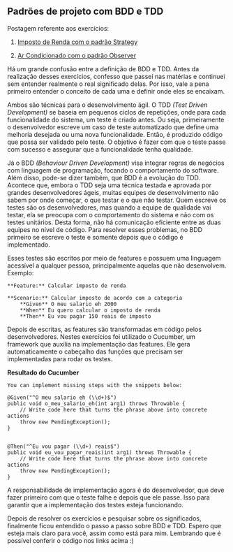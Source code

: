 ## Padrões de projeto com BDD e TDD


Postagem referente aos exercícios:

1) [Imposto de Renda com o padrão Strategy](https://github.com/gabrielapontesb/Strategy)

2) [Ar Condicionado com o padrão Observer](https://github.com/gabrielapontesb/Observer)


Há um grande confusão entre a definição de BDD e TDD. Antes da realização desses exercícios, confesso que passei nas matérias e continuei sem entender realmente o real significado delas. Por isso, vale a pena primeiro entender o conceito de cada uma e definir onde eles se encaixam.


Ambos são técnicas para o desenvolvimento ágil. O TDD *(Test Driven Development)* se baseia em pequenos ciclos de repetições, onde para cada funcionalidade do sistema, um teste é criado antes. Ou seja, primeiramente o desenvolvedor escreve um caso de teste automatizado que define uma melhoria desejada ou uma nova funcionalidade. Então, é produzido código que possa ser validado pelo teste. O objetivo é fazer com que o teste passe com sucesso e assegurar que a funcionalidade tenha qualidade.


Já o BDD *(Behaviour Driven Development)*  visa integrar regras de negócios com linguagem de programação, focando o comportamento do software. Além disso, pode-se dizer também, que BDD é a evolução do TDD. Acontece que, embora o TDD seja uma técnica testada e aprovada por grandes desenvolvedores ágeis, muitas equipes de desenvolvimento não sabem por onde começar, o que testar e o que não testar. Quem escreve os testes são os desenvolvedores, mas quando a equipe de qualidade vai testar, ela se preocupa com o comportamento do sistema e não com os testes unitários. Desta forma, não há comunicação eficiente entre as duas equipes no nível de código. Para resolver esses problemas, no BDD primeiro se escreve o teste e somente depois que o código é implementado. 


Esses testes são escritos por meio de features e possuem uma linguagem acessível a qualquer pessoa, principalmente aquelas que não desenvolvem. Exemplo:

	**Feature:** Calcular imposto de renda
	
	**Scenario:** Calcular imposto de acordo com a categoria
		**Given** O meu salario eh 2000
		**When** Eu quero calcular o imposto de renda
		**Then** Eu vou pagar 150 reais de imposto
   
   
Depois de escritas, as features são transformadas em código pelos desenvolvedores. Nestes exercícios foi utilizado o Cucumber, um framework que auxilia na implementação das features. Ele gera automaticamente o cabeçalho das funções que precisam ser implementadas para rodar os testes.


**Resultado do Cucumber**

	You can implement missing steps with the snippets below:

	@Given("^O meu salario eh (\\d+)$")
	public void o_meu_salario_eh(int arg1) throws Throwable {
		// Write code here that turns the phrase above into concrete actions
		throw new PendingException();
	}


	@Then("^Eu vou pagar (\\d+) reais$")
	public void eu_vou_pagar_reais(int arg1) throws Throwable {
		// Write code here that turns the phrase above into concrete actions
		throw new PendingException();
	}

A responsabilidade de implementação agora é do desenvolvedor, que deve fazer primeiro com que o teste falhe e depois que ele passe. Isso para garantir que a implementação dos testes esteja funcionando.

Depois de resolver os exercícios e pesquisar sobre os significados, finalmente ficou entendido o passo a passo sobre BDD e TDD. Espero que esteja mais claro para você, assim como está para mim. Lembrando que é possível conferir o código nos links acima :)
